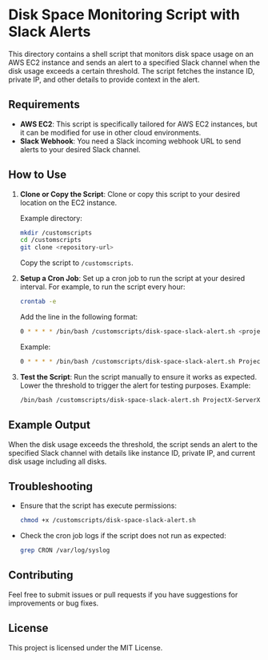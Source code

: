 # Disk Space Monitoring Script with Slack Alerts

This directory contains a shell script that monitors disk space usage on an AWS EC2 instance and sends an alert to a specified Slack channel when the disk usage exceeds a certain threshold. The script fetches the instance ID, private IP, and other details to provide context in the alert.

## Requirements

- **AWS EC2**: This script is specifically tailored for AWS EC2 instances, but it can be modified for use in other cloud environments.
- **Slack Webhook**: You need a Slack incoming webhook URL to send alerts to your desired Slack channel.

## How to Use

1. **Clone or Copy the Script**: Clone or copy this script to your desired location on the EC2 instance.
   
   Example directory:
   ```bash
   mkdir /customscripts
   cd /customscripts
   git clone <repository-url>
   ```
   Copy the script to `/customscripts`.

2. **Setup a Cron Job**: Set up a cron job to run the script at your desired interval. For example, to run the script every hour:
   ```bash
   crontab -e
   ```
   Add the line in the following format:
   ```bash
   0 * * * * /bin/bash /customscripts/disk-space-slack-alert.sh <projectname-servername> <disk> <threshold> <slack-webhook>
   ```
   Example:
   ```bash
   0 * * * * /bin/bash /customscripts/disk-space-slack-alert.sh ProjectX-ServerX / 80 https://hooks.slack.com/services/XXXXXXXXXX/XXXXXXXXXX/XXXXXXXXXXXXXXXXXXXXXXXXXXXXXX
   ```

3. **Test the Script**: Run the script manually to ensure it works as expected. Lower the threshold to trigger the alert for testing purposes. Example: 
   ```bash
   /bin/bash /customscripts/disk-space-slack-alert.sh ProjectX-ServerX / 10 https://hooks.slack.com/services/XXXXXXXXXX/XXXXXXXXXX/XXXXXXXXXXXXXXXXXXXXXXXXXXXXXX
   ```

## Example Output

When the disk usage exceeds the threshold, the script sends an alert to the specified Slack channel with details like instance ID, private IP, and current disk usage including all disks.

## Troubleshooting

- Ensure that the script has execute permissions:
  ```bash
  chmod +x /customscripts/disk-space-slack-alert.sh
  ```
- Check the cron job logs if the script does not run as expected:
  ```bash
  grep CRON /var/log/syslog
  ```

## Contributing

Feel free to submit issues or pull requests if you have suggestions for improvements or bug fixes.

## License

This project is licensed under the MIT License.
